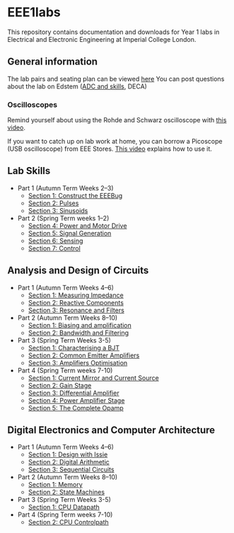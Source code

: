 # EEE1labs

This repository contains documentation and downloads for Year 1 labs in Electrical and Electronic Engineering at Imperial College London.

## General information
The lab pairs and seating plan can be viewed [here](https://imperiallondon-my.sharepoint.com/:x:/g/personal/hm4417_ic_ac_uk/ERThORAEGzdPoPHqzkjIAwoBHgnzWPELuU6MZBuwlbWRUQ?e=ElYGNV)
You can post questions about the lab on Edstem ([ADC and skills](https://edstem.org/us/courses/30206/discussion/), DECA)

### Oscilloscopes
Remind yourself about using the Rohde and Schwarz oscilloscope with [this video](https://imperial.cloud.panopto.eu/Panopto/Pages/Viewer.aspx?id=9507f2f9-77a8-4b19-80d2-aada00cc383d).

If you want to catch up on lab work at home, you can borrow a Picoscope (USB oscilloscope) from EEE Stores. [This video](https://imperial.cloud.panopto.eu/Panopto/Pages/Viewer.aspx?id=08772fd6-0eab-4e4a-a5b3-ac5600dde606) explains how to use it.

## Lab Skills
- Part 1 (Autumn Term Weeks 2–3)
  - [Section 1: Construct the EEEBug](skills/section1.md)
  - [Section 2: Pulses](skills/section2.md)
  - [Section 3: Sinusoids](skills/section3.md)
- Part 2 (Spring Term weeks 1–2)
  - [Section 4: Power and Motor Drive](skills/section4.md)
  - [Section 5: Signal Generation](skills/section5.md)
  - [Section 6: Sensing](skills/section6.md)
  - [Section 7: Control](skills/control.md)

## Analysis and Design of Circuits
- Part 1 (Autumn Term Weeks 4–6)
  - [Section 1: Measuring Impedance](ADC/Part1/Section1.md)
  - [Section 2: Reactive Components](ADC/Part1/Section2.md)
  - [Section 3: Resonance and Filters](ADC/Part1/Section3.md)
- Part 2 (Autumn Term Weeks 8–10)
  - [Section 1: Biasing and amplification](ADC/Part2/Section1.md)
  - [Section 2: Bandwidth and Filtering](ADC/Part2/Section2.md)
- Part 3 (Spring Term Weeks 3-5)
  - [Section 1: Characterising a BJT](ADC/Part3/Section1.md)
  - [Section 2: Common Emitter Amplifiers](ADC/Part3/Section2.md)
  - [Section 3: Amplifiers Optimisation](ADC/Part3/Section3.md)
- Part 4 (Spring Term weeks 7-10)
  - [Section 1: Current Mirror and Current Source](ADC/Part4/Section1.md)
  - [Section 2: Gain Stage](ADC/Part4/Section2.md)
  - [Section 3: Differential Amplifier](ADC/Part4/Section3.md)
  - [Section 4: Power Amplifier Stage](ADC/Part4/Section4.md)
  - [Section 5: The Complete Opamp](ADC/Part4/Section5.md)
  
## Digital Electronics and Computer Architecture
- Part 1 (Autumn Term Weeks 4–6)
  - [Section 1: Design with Issie](DECA/Part1/Section1.md)
  - [Section 2: Digital Arithmetic](DECA/Part1/Section2.md)
  - [Section 3: Sequential Circuits](DECA/Part1/Section3.md)
- Part 2 (Autumn Term Weeks 8–10)
  - [Section 1: Memory](DECA/Part2/Section1.md)
  - [Section 2: State Machines](DECA/Part2/Section2.md)
- Part 3 (Spring Term Weeks 3-5)
  - [Section 1: CPU Datapath](https://intranet.ee.ic.ac.uk/t.clarke/arch/deca/images/Lab23_1_ALU.pdf)
- Part 4 (Spring Term weeks 7-10)
  - [Section 2: CPU Controlpath](https://intranet.ee.ic.ac.uk/t.clarke/arch/deca/images/Lab23_2_Control.pdf)
